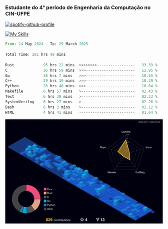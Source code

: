 
### Estudante do 4° período de Engenharia da Computação no CIN-UFPE

[![spotify-github-profile](https://spotify-github-profile.kittinanx.com/api/view?uid=21nggge2ld354asa4l3xoze2q&cover_image=true&theme=novatorem&show_offline=false&background_color=000000&interchange=true&bar_color=53b14f&bar_color_cover=true)](https://github.com/kittinan/spotify-github-profile)


[![My Skills](https://skillicons.dev/icons?i=c,cpp,rust,py,java,neovim&theme=dark)](https://skillicons.dev)

<!--START_SECTION:waka-->

```rust
From: 14 May 2024 - To: 29 March 2025

Total Time: 281 hrs 48 mins

Rust             95 hrs 22 mins  >>>>>>>>-----------------   33.39 %
C                36 hrs 59 mins  >>>----------------------   12.95 %
Go               30 hrs 7 mins   >>>----------------------   10.55 %
C++              29 hrs 39 mins  >>>----------------------   10.39 %
Python           28 hrs 40 mins  >>>----------------------   10.04 %
Makefile         6 hrs 57 mins   >------------------------   02.43 %
Text             6 hrs 39 mins   >------------------------   02.33 %
SystemVerilog    6 hrs 27 mins   >------------------------   02.26 %
Bash             6 hrs 3 mins    >------------------------   02.12 %
HTML             4 hrs 41 mins   -------------------------   01.64 %
```

<!--END_SECTION:waka-->

![](./profile-3d-contrib/profile-night-view.svg)
